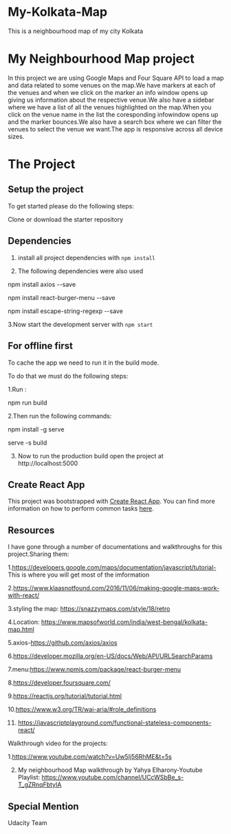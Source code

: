# My-Kolkata-Map
This is a neighbourhood map of my city Kolkata

# My Neighbourhood Map project
In this project we are using Google Maps and Four Square API to load a map and data related to some venues on the map.We have markers at each of the venues and when we click on the marker an info window opens up giving us information about the respective venue.We also have a sidebar where we have a list of all the venues highlighted on the map.When you click on the venue name in the list the coresponding infowindow opens up and the marker bounces.We also have a search box where we can filter the venues to select the venue we want.The app is responsive across all device sizes.
# The Project
## Setup the project
To get started please do the following steps:

Clone or download the starter repository
## Dependencies
1. install all project dependencies with `npm install`

2. The following dependencies were also used

  npm install axios --save
  
  npm install react-burger-menu --save
  
  npm install escape-string-regexp --save
  
3.Now start the development server with `npm start`

## For offline first
To cache the app we need to run it in the build mode.

To do that we must do the following steps:

1.Run :

npm run build

2.Then run the following commands:

npm install -g serve

serve -s build

3. Now to run the production build open the project at http://localhost:5000

## Create React App

This project was bootstrapped with [Create React App](https://github.com/facebookincubator/create-react-app). You can find more information on how to perform common tasks [here](https://github.com/facebookincubator/create-react-app/blob/master/packages/react-scripts/template/README.md).

## Resources

I have gone through a number of documentations and walkthroughs for this project.Sharing them:

1.https://developers.google.com/maps/documentation/javascript/tutorial- This is where you will get most of the imformation

2.https://www.klaasnotfound.com/2016/11/06/making-google-maps-work-with-react/

3.styling the map: https://snazzymaps.com/style/18/retro

4.Location: https://www.mapsofworld.com/india/west-bengal/kolkata-map.html

5.axios-https://github.com/axios/axios

6.https://developer.mozilla.org/en-US/docs/Web/API/URLSearchParams

7.menu:https://www.npmjs.com/package/react-burger-menu 

8.https://developer.foursquare.com/

9.https://reactjs.org/tutorial/tutorial.html

10.https://www.w3.org/TR/wai-aria/#role_definitions

11. https://javascriptplayground.com/functional-stateless-components-react/

Walkthrough video for the projects: 

1.https://www.youtube.com/watch?v=Uw5Ij56RhME&t=5s

2. My neighbourhood Map walkthrough by Yahya Elharony-Youtube Playlist: https://www.youtube.com/channel/UCcWSbBe_s-T_gZRnqFbtyIA


## Special Mention

Udacity Team
